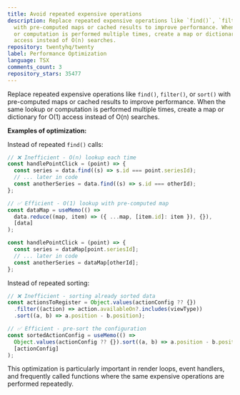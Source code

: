 ```yaml
---
title: Avoid repeated expensive operations
description: Replace repeated expensive operations like `find()`, `filter()`, or `sort()`
  with pre-computed maps or cached results to improve performance. When the same lookup
  or computation is performed multiple times, create a map or dictionary for O(1)
  access instead of O(n) searches.
repository: twentyhq/twenty
label: Performance Optimization
language: TSX
comments_count: 3
repository_stars: 35477
---
```


Replace repeated expensive operations like `find()`, `filter()`, or `sort()` with pre-computed maps or cached results to improve performance. When the same lookup or computation is performed multiple times, create a map or dictionary for O(1) access instead of O(n) searches.

**Examples of optimization:**

Instead of repeated `find()` calls:
```javascript
// ❌ Inefficient - O(n) lookup each time
const handlePointClick = (point) => {
  const series = data.find((s) => s.id === point.seriesId);
  // ... later in code
  const anotherSeries = data.find((s) => s.id === otherId);
};

// ✅ Efficient - O(1) lookup with pre-computed map
const dataMap = useMemo(() => 
  data.reduce((map, item) => ({ ...map, [item.id]: item }), {}), 
  [data]
);

const handlePointClick = (point) => {
  const series = dataMap[point.seriesId];
  // ... later in code
  const anotherSeries = dataMap[otherId];
};
```

Instead of repeated sorting:
```javascript
// ❌ Inefficient - sorting already sorted data
const actionsToRegister = Object.values(actionConfig ?? {})
  .filter((action) => action.availableOn?.includes(viewType))
  .sort((a, b) => a.position - b.position);

// ✅ Efficient - pre-sort the configuration
const sortedActionConfig = useMemo(() => 
  Object.values(actionConfig ?? {}).sort((a, b) => a.position - b.position),
  [actionConfig]
);
```

This optimization is particularly important in render loops, event handlers, and frequently called functions where the same expensive operations are performed repeatedly.